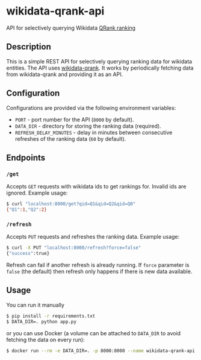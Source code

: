 # wikidata-qrank-api

API for selectively querying Wikidata [QRank ranking](https://github.com/brawer/wikidata-qrank)

## Description

This is a simple REST API for selectively querying ranking data for wikidata entities. The API uses [wikidata-qrank](https://github.com/brawer/wikidata-qrank).
It works by periodically fetching data from wikidata-qrank and providing it as an API.

## Configuration

Configurations are provided via the following environment variables:

- `PORT` - port number for the API (`8000` by default).
- `DATA_DIR` - directory for storing the ranking data (required).
- `REFRESH_DELAY_MINUTES` - delay in minutes between consecutive refreshes of the ranking data (`60` by default).

## Endpoints

### `/get`

Accepts `GET` requests with wikidata ids to get rankings for. Invalid ids are ignored. Example usage:

```sh
$ curl "localhost:8000/get?qid=Q1&qid=Q2&qid=Q0"
{"Q1":1,"Q2":2}
```

### `/refresh`

Accepts `PUT` requests and refreshes the ranking data. Example usage:

```sh
$ curl -X PUT "localhost:8000/refresh?force=false"
{"success":true}
```

Refresh can fail if another refresh is already running. If `force` parameter is `false` (the default) then refresh only happens if there is new data available.

## Usage

You can run it manually

```sh
$ pip install -r requirements.txt
$ DATA_DIR=. python app.py
```

or you can use Docker (a volume can be attached to `DATA_DIR` to avoid fetching the data on every run):

```sh
$ docker run --rm -e DATA_DIR=. -p 8000:8000 --name wikidata-qrank-api ghcr.io/vasniktel/wikidata-qrank-api:main
```
